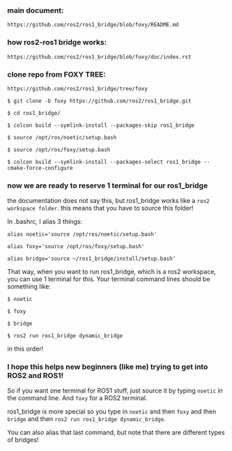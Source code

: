 ### main document:
`https://github.com/ros2/ros1_bridge/blob/foxy/README.md`

### how ros2-ros1 bridge works:
`https://github.com/ros2/ros1_bridge/blob/foxy/doc/index.rst`

### clone repo from FOXY TREE:
`https://github.com/ros2/ros1_bridge/tree/foxy`

`$ git clone -b foxy https://github.com/ros2/ros1_bridge.git`

`$ cd ros1_bridge/`

`$ colcon build --symlink-install --packages-skip ros1_bridge`

`$ source /opt/ros/noetic/setup.bash`

`$ source /opt/ros/foxy/setup.bash`

`$ colcon build --symlink-install --packages-select ros1_bridge --cmake-force-configure`

### now we are ready to reserve 1 terminal for our ros1_bridge

the documentation does not say this, but ros1_bridge works like a `ros2 workspace folder`. this means that you have to source this folder!

In .bashrc, I alias 3 things:

`alias noetic='source /opt/ros/noetic/setup.bash'`

`alias foxy='source /opt/ros/foxy/setup.bash'`

`alias bridge='source ~/ros1_bridge/install/setup.bash'`

That way, when you want to run ros1_bridge, which is a ros2 workspace, you can use 1 terminal for this. Your terminal command lines should be something like:

`$ noetic`

`$ foxy`

`$ bridge`

`$ ros2 run ros1_bridge dynamic_bridge`

in this order!

### I hope this helps new beginners (like me) trying to get into ROS2 and ROS1!

So if you want one terminal for ROS1 stuff, just source it by typing `noetic` in the command line. And `foxy` for a ROS2 terminal.

ros1_bridge is more special so you type in `noetic` and then `foxy` and then `bridge` and then `ros2 run ros1_bridge dynamic_bridge`.

You can also alias that last command, but note that there are different types of bridges!
